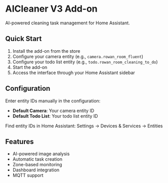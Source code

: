# AICleaner V3 Add-on

AI-powered cleaning task management for Home Assistant.

## Quick Start

1. Install the add-on from the store
2. Configure your camera entity (e.g., `camera.rowan_room_fluent`)
3. Configure your todo list entity (e.g., `todo.rowan_room_cleaning_to_do`)
4. Start the add-on
5. Access the interface through your Home Assistant sidebar

## Configuration

Enter entity IDs manually in the configuration:
- **Default Camera**: Your camera entity ID
- **Default Todo List**: Your todo list entity ID

Find entity IDs in Home Assistant: Settings → Devices & Services → Entities

## Features

- AI-powered image analysis
- Automatic task creation
- Zone-based monitoring
- Dashboard integration
- MQTT support